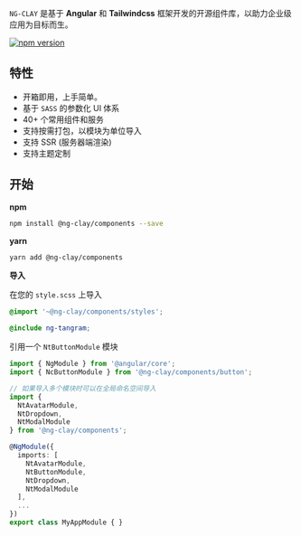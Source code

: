 `NG-CLAY` 是基于 **Angular** 和 **Tailwindcss** 框架开发的开源组件库，以助力企业级应用为目标而生。

[![npm version](https://badge.fury.io/js/%40ng-tangram%2Fcomponents.svg)](https://www.npmjs.com/@ng-clay/components)

## 特性

* 开箱即用，上手简单。
* 基于 `SASS` 的参数化 UI 体系
* 40+ 个常用组件和服务
* 支持按需打包，以模块为单位导入
* 支持 SSR (服务器端渲染)
* 支持主题定制

## 开始

**npm**

```bash
npm install @ng-clay/components --save
``` 

**yarn**

```bash
yarn add @ng-clay/components
```

**导入**

在您的 `style.scss` 上导入

```scss
@import '~@ng-clay/components/styles';

@include ng-tangram;
```

引用一个 `NtButtonModule` 模块

```typescript
import { NgModule } from '@angular/core';
import { NcButtonModule } from '@ng-clay/components/button';

// 如果导入多个模块时可以在全局命名空间导入
import { 
  NtAvatarModule, 
  NtDropdown, 
  NtModalModule 
} from '@ng-clay/components';

@NgModule({
  imports: [
    NtAvatarModule, 
    NtButtonModule, 
    NtDropdown,
    NtModalModule
  ],
  ...
})
export class MyAppModule { }
```
